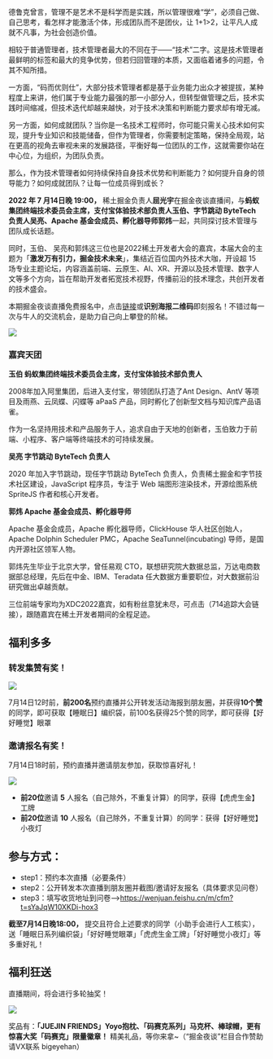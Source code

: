 德鲁克曾言，管理不是艺术不是科学而是实践，所以管理很难“学”，必须自己做、自己思考，看怎样才能激活个体，形成团队而不是团伙，让 1+1>2，让平凡人成就不凡事，为社会创造价值。

相较于普通管理者，技术管理者最大的不同在于——“技术”二字。这是技术管理者最鲜明的标签和最大的竞争优势，但若归回管理的本质，又面临着诸多的问题，令其不知所措。

一方面，“码而优则仕”，大部分技术管理者都是基于业务能力出众才被提拔，某种程度上来讲，他们属于专业能力最强的那一小部分人，但转型做管理之后，技术实践时间缩减，但技术迭代却越来越快，对于技术决策和判断能力要求却有增无减。

另一方面，如何成就团队？当你是一名技术工程师时，你可能只需关心技术如何实现，提升专业知识和技能储备，但作为管理者，你需要制定策略，保持全局观，站在更高的视角去审视未来的发展路径，平衡好每一位团队的工作，这就需要你站在中心位，为组织，为团队负责。

那么，作为技术管理者如何持续保持自身技术优势和判断能力？如何提升自身的领导能力？如何成就团队？让每一位成员得到成长？

**2022 年 7 月14日晚 19:00，** 稀土掘金负责人**屈光宇**在掘金夜谈直播间，与**蚂蚁集团终端技术委员会主席，支付宝体验技术部负责人玉伯、字节跳动 ByteTech 负责人吴亮、Apache 基金会成员、孵化器导师郭炜**一起，共同探讨技术管理与团队成长话题。

同时，玉伯、 吴亮和郭炜这三位也是2022稀土开发者大会的嘉宾，本届大会的主题为「**激发万有引力，掘金技术未来**」，集结近百位国内外技术大咖，开设超 15 场专业主题论坛，内容涵盖前端、云原生、AI、XR、开源以及技术管理、数字人文等多个方向，旨在帮助开发者拓宽技术视野，传播前沿的技术理念，共创开发者的技术盛会。

本期掘金夜谈直播免费报名中，点击[链接](https://juejin.cn/live/juejinyetan005?utm_source=weixin)或**识别海报二维码**即刻报名！不错过每一次与牛人的交流机会，是助力自己向上攀登的阶梯。

![](https://p3-juejin.byteimg.com/tos-cn-i-k3u1fbpfcp/ca7dba3b99cf4ef8be5c7e80415816e1~tplv-k3u1fbpfcp-zoom-1.image)

### 嘉宾天团

**玉伯 蚂蚁集团终端技术委员会主席，支付宝体验技术部负责人**

2008年加入阿里集团，后进入支付宝，带领团队打造了Ant Design、AntV 等项目及雨燕、云凤蝶、闪蝶等 aPaaS 产品，同时孵化了创新型文档与知识库产品语雀。

作为一名坚持用技术和产品服务于人，追求自由于天地的创新者，玉伯致力于前端、小程序、客户端等终端技术的可持续发展。

**吴亮 字节跳动 ByteTech 负责人**

2020 年加入字节跳动，现任字节跳动 ByteTech 负责人，负责稀土掘金和字节技术社区建设，JavaScript 程序员，专注于 Web 端图形渲染技术，开源绘图系统 SpriteJS 作者和核心开发者。

**郭炜 Apache 基金会成员、孵化器导师**

Apache 基金会成员，Apache 孵化器导师，ClickHouse 华人社区创始人，Apache Dolphin Scheduler PMC，Apache SeaTunnel(incubating) 导师，是国内开源社区领军人物。

郭炜先生毕业于北京大学，曾任易观 CTO，联想研究院大数据总监，万达电商数据部总经理，先后在中金、IBM、Teradata 任大数据方重要职位，对大数据前沿研究做出卓越贡献。

三位前端专家均为XDC2022嘉宾，如有粉丝意犹未尽，可点击（714追踪大会链接），跟随嘉宾在稀土开发者期间的全程足迹。

## 福利多多

### 转发集赞有奖！

![](https://p3-juejin.byteimg.com/tos-cn-i-k3u1fbpfcp/26c659f260a14da1a2a002c2d4549338~tplv-k3u1fbpfcp-zoom-1.image)

7月14日12时前，**前200名**预约直播并公开转发活动海报到朋友圈，并获得**10个赞**的同学，即可获取【睡眠日】编织袋，前100名获得25个赞的同学，即可获得【好好睡觉】眼罩

### 邀请报名有奖！

7月14日18时前，预约直播并邀请朋友参加，获取惊喜好礼！

![](https://p3-juejin.byteimg.com/tos-cn-i-k3u1fbpfcp/2c2df088b69440738e9986fb65f6f904~tplv-k3u1fbpfcp-zoom-1.image)

-   **前20位**邀请 **5** 人报名（自己除外，不重复计算）的同学，获得【虎虎生金】工牌
-   **前20位**邀请 **10** 人报名（自己除外，不重复计算）的同学：获得【好好睡觉】小夜灯

## 参与方式：

-   step1：预约本次直播（必要条件）
-   step2：公开转发本次直播到朋友圈并截图/邀请好友报名（具体要求见问卷）
-   step3：填写收货地址到问卷—>https://wenjuan.feishu.cn/m/cfm?t=sYaJqW10XKDi-hox3

**截至7月14日晚18:00，** 提交且符合上述要求的同学（小助手会进行人工核实），送「睡眠日系列编织袋」「好好睡觉眼罩」「虎虎生金工牌」「好好睡觉小夜灯」等多重好礼！

## 福利狂送

直播期间，将会进行多轮抽奖！

![](https://p3-juejin.byteimg.com/tos-cn-i-k3u1fbpfcp/c916d7b6aa074ebc814f702653f3f8b3~tplv-k3u1fbpfcp-zoom-1.image)

奖品有：**「JUEJIN FRIENDS」Yoyo抱枕、「码赛克系列」马克杯、棒球帽，更有惊喜大奖「码赛克」限量徽章！** 精美礼品，等你来拿~（“掘金夜谈”栏目合作赞助请VX联系 bigeyehan）